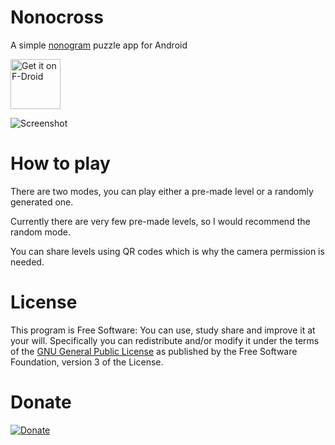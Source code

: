# Nonocross
A simple [nonogram](https://en.wikipedia.org/wiki/Nonogram) puzzle app for Android

[<img src="https://f-droid.org/badge/get-it-on.png" alt="Get it on F-Droid" height="80">](https://f-droid.org/packages/com.picross.nonocross/)

![Screenshot](screenshot.png)

# How to play
There are two modes, you can play either a pre-made level or a randomly generated one.

Currently there are very few pre-made levels, so I would recommend the random mode.

You can share levels using QR codes which is why the camera permission is needed.

# License
This program is Free Software: You can use, study share and improve it at your will. Specifically you can redistribute and/or modify it under the terms of the [GNU General Public License](https://www.gnu.org/licenses/gpl-3.0.html) as published by the Free Software Foundation, version 3 of the License.

# Donate

[![Donate](https://img.shields.io/badge/Donate-PayPal-green.svg)](https://paypal.me/jaredtf)
